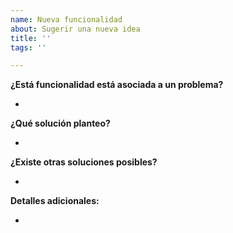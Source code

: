 ```yaml
---
name: Nueva funcionalidad
about: Sugerir una nueva idea
title: ''
tags: ''

---
```


**¿Está funcionalidad está asociada a un problema?**

* 

**¿Qué solución planteo?**

* 

**¿Existe otras soluciones posibles?**

*

**Detalles adicionales:**

* 

